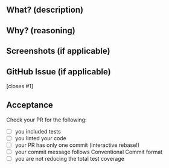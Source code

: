 <!-- type: lowercase summary of pull request (replace this line) -->

## What? (description)


## Why? (reasoning)


## Screenshots (if applicable)


## GitHub Issue (if applicable)
[closes #1]


## Acceptance
Check your PR for the following:

- [ ] you included tests
- [ ] you linted your code
- [ ] your PR has only one commit (interactive rebase!)
- [ ] your commit message follows Conventional Commit format
- [ ] you are not reducing the total test coverage
